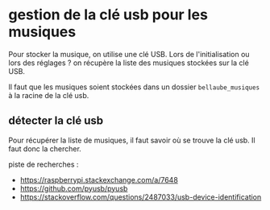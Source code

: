 # gestion de la clé usb pour les musiques

Pour stocker la musique, on utilise une clé USB.
Lors de l'initialisation ou lors des réglages ? on récupère la liste des
musiques stockées sur la clé USB.

Il faut que les musiques soient stockées dans un dossier `bellaube_musiques` à
la racine de la clé usb. 

## détecter la clé usb

Pour récupérer la liste de musiques, il faut savoir où se trouve la clé usb.
Il faut donc la chercher.

piste de recherches : 

* https://raspberrypi.stackexchange.com/a/7648
* https://github.com/pyusb/pyusb
* https://stackoverflow.com/questions/2487033/usb-device-identification
